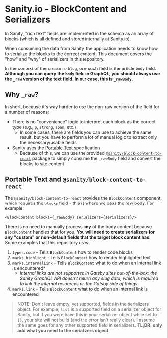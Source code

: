 # Sanity.io - BlockContent and Serializers

In Sanity, "rich text" fields are implemented in the schema as an array of blocks (which is all defined and stored internally at Sanity.io). 

When consuming the data from Sanity, the application needs to know how to serialize the blocks to the correct content. This document covers the "how" and "why" of serializers in this repository.

In the context of the `creators-blog`, one such field is the article `body` field. **Although you can query the `body` field in GraphQL, you should always use the `_raw` version of the text field. In our case, this is `_rawBody`.**

## Why `_raw`?
In short, because it's way harder to use the non-raw version of the field for a number of reasons:
* There is no "convenience" logic to interpret each block as the correct type (e.g., `p`, `strong`, `span`, etc.)
    * In some cases, there are fields you can use to achieve the same result, but you have to perform a lot of manual logic to extract only the necessary/usable fields
* Sanity uses the [Portable Text](https://github.com/portabletext/portabletext) specification
    * Because of this, we can use the provided [`@sanity/block-content-to-react`](https://www.sanity.io/docs/portable-text-to-react) package to simply consume the `_rawBody` field and convert the blocks to site content

## Portable Text and `@sanity/block-content-to-react`
The `@sanity/block-content-to-react` provides the `BlockContent` component, which requires the `blocks` field - this is where we pass the raw body. For example:
```tsx
<BlockContent blocks={_rawBody} serializers={serializers}/>
```

There is no need to manually process **any** of the body content because `BlockContent` handles that for you. **You will need to create serializers for any "custom" or non-default fields that the target block content has**. Some examples that this repository uses:
1. `types.code` - Tells `BlockContent` how to render code blocks
2. `marks.highlight` - Tells `BlockContent` how to render highlighted text
3. `marks.internalLink` - Tells `BlockContent` what to do when an internal link is encountered*
    * _Internal links are not supported in Gatsby sites out-of-the-box; the Sanity GraphQL API doesn't return any slug data, which is required to link the internal resources on the Gatsby side of things_
4. `marks.link` - Tells `BlockContent` what to do when an internal link is encountered

> NOTE: Don't leave empty, yet supported, fields in the serializers object. For example, `list` is a supported field on a serializer object for Sanity, but if you were have this in your serializer object while set to `{}`, your site will not build (and the error isn't really clear). I assume the same goes for any other supported field in serializers. **TL;DR: only add what you need to the serializers object**
